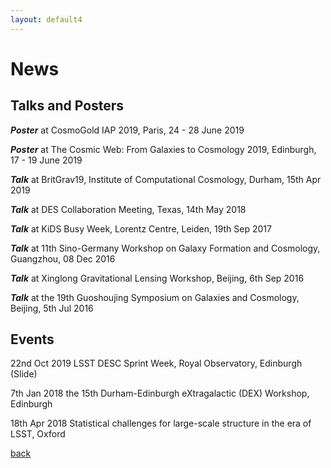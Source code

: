 ```yaml
---
layout: default4
---
```


# News

## Talks and Posters

***Poster*** at CosmoGold IAP 2019, Paris, 24 - 28 June 2019

***Poster*** at The Cosmic Web: From Galaxies to Cosmology 2019, Edinburgh, 17 - 19 June 2019

***Talk*** at BritGrav19, Institute of Computational Cosmology, Durham, 15th Apr 2019

***Talk*** at DES Collaboration Meeting, Texas, 14th May 2018

***Talk*** at KiDS Busy Week, Lorentz Centre, Leiden, 19th Sep 2017

***Talk*** at 11th Sino-Germany Workshop on Galaxy Formation and Cosmology, Guangzhou, 08 Dec 2016

***Talk*** at Xinglong Gravitational Lensing Workshop, Beijing, 6th Sep 2016

***Talk*** at the 19th Guoshoujing Symposium on Galaxies and Cosmology, Beijing, 5th Jul 2016

## Events
22nd Oct 2019 LSST DESC Sprint Week, Royal Observatory, Edinburgh (Slide) 

7th  Jan 2018 the 15th Durham-Edinburgh eXtragalactic (DEX) Workshop, Edinburgh

18th Apr 2018 Statistical challenges for large-scale structure in the era of LSST, Oxford

[back](./)
